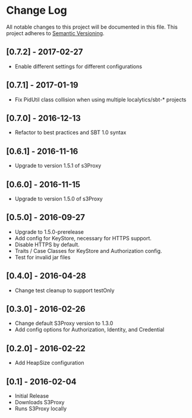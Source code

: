 # Change Log
All notable changes to this project will be documented in this file.
This project adheres to [Semantic Versioning](http://semver.org/).

## [0.7.2] - 2017-02-27
- Enable different settings for different configurations

## [0.7.1] - 2017-01-19
- Fix PidUtil class collision when using multiple localytics/sbt-* projects

## [0.7.0] - 2016-12-13
- Refactor to best practices and SBT 1.0 syntax

## [0.6.1] - 2016-11-16
- Upgrade to version 1.5.1 of s3Proxy

## [0.6.0] - 2016-11-15
- Upgrade to version 1.5.0 of s3Proxy

## [0.5.0] - 2016-09-27
- Upgrade to 1.5.0-prerelease
- Add config for KeyStore, necessary for HTTPS support.
- Disable HTTPS by default.
- Traits / Case Classes for KeyStore and Authorization config.
- Test for invalid jar files

## [0.4.0] - 2016-04-28
- Change test cleanup to support testOnly

## [0.3.0] - 2016-02-26
- Change default S3Proxy version to 1.3.0
- Add config options for Authorization, Identity, and Credential

## [0.2.0] - 2016-02-22
- Add HeapSize configuration

## [0.1] - 2016-02-04
- Initial Release
- Downloads S3Proxy
- Runs S3Proxy locally
